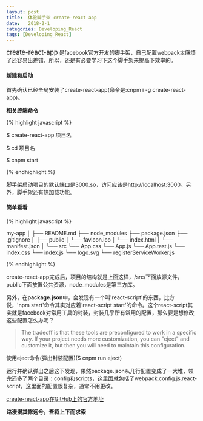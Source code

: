 ```yaml
---
layout: post
title:  体验脚手架 create-react-app 
date:   2018-2-1
categories: Developing_React
tags: [Developing_React]
---
```

<big>create-react-app</big> 是facebook官方开发的脚手架，自己配置webpack太麻烦了还容易出差错，所以，还是有必要学习下这个脚手架来提高下效率的。

#### 新建和启动

首先确认已经全局安装了create-react-app(命令是:cnpm i -g create-react-app)。

**相关终端命令**

{% highlight javascript %}

$ create-react-app 项目名

$ cd 项目名

$ cnpm start

{% endhighlight %}

脚手架启动项目的默认端口是3000.so，访问应该是http://localhost:3000。另外，脚手架还有热加载功能。

#### 简单看看

{% highlight javascript %}
 
 my-app
│
├── README.md
├── node_modules
├── package.json
├── .gitignore
│
├── public
│   └── favicon.ico
│   └── index.html
│   └── manifest.json
│
└── src
    └── App.css
    └── App.js
    └── App.test.js
    └── index.css
    └── index.js
    └── logo.svg
    └── registerServiceWorker.js

{% endhighlight %}

create-react-app完成后，项目的结构就是上面这样，/src/下面放源文件，public下面放置公共资源，node_modules是第三方库。

另外，在**package.json**中，会发现有一个叫'react-script'的东西，比方说，'npm start'命令其实对应着'react-script start'的命令。这个react-script其实就是facebook对常用工具的封装，封装几乎所有常用的配置，那么要是想修改这些配置怎么办呢？

>The tradeoff is that these tools are preconfigured to work in a specific way. If your project needs more customization, you can "eject" and customize it, but then you will need to maintain this configuration.

使用eject命令(弹出封装配置)($ cnpm run eject)

运行并确认弹出之后这下发现，果然package.json从几行配置变成了一大堆，领完还多了两个目录：config和scripts，这里面就包括了webpack.config.js,react-script。这里面的配置很复杂，通常不用更改。

[create-react-app在GitHub上的官方地址](https://github.com/facebook/create-react-app#creating-an-app)


__路漫漫其修远兮，吾将上下而求索__

